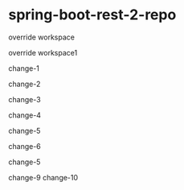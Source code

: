 # spring-boot-rest-2-repo

override workspace

override workspace1


change-1

change-2

change-3

change-4

change-5

change-6


change-5

change-9
change-10
